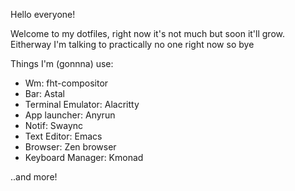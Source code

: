 Hello everyone!

Welcome to my dotfiles, right now it's not much but soon it'll grow.
Eitherway I'm talking to practically no one right now so bye

Things I'm (gonnna) use:
- Wm: fht-compositor
- Bar: Astal
- Terminal Emulator: Alacritty
- App launcher: Anyrun
- Notif: Swaync
- Text Editor: Emacs
- Browser: Zen browser
- Keyboard Manager: Kmonad


..and more! 
